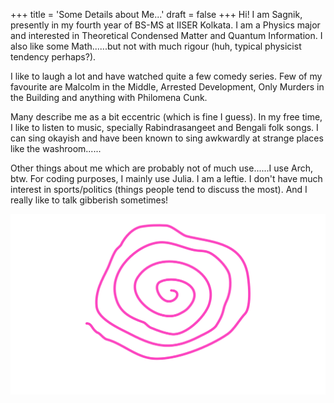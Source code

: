 +++
title = 'Some Details about Me...'
draft = false
+++
Hi! I am Sagnik, presently in my fourth year of BS-MS at IISER Kolkata. I am a Physics major and interested in Theoretical Condensed Matter and Quantum Information. I also like some Math......but not with much rigour (huh, typical physicist tendency perhaps?). 


I like to laugh a lot and have watched quite a few comedy series. Few of my favourite are Malcolm in the Middle, Arrested Development, Only Murders in the Building and anything with Philomena Cunk.

Many describe me as a bit eccentric (which is fine I guess). In my free time, I like to listen to music, specially Rabindrasangeet and Bengali folk songs. I can sing okayish and have been known to sing awkwardly at strange places like the washroom......

Other things about me which are probably not of much use......I use Arch, btw. For coding purposes, I mainly use Julia. I am a leftie. I don't have much interest in sports/politics (things people tend to discuss the most). And I really like to talk gibberish sometimes!

<div class="centered-image">
    <img src="/images/about.png" alt="About image">
</div>
